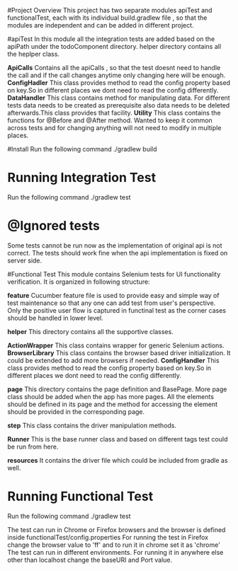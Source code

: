 #Project Overview
This project has two separate modules apiTest and functionalTest, each with its individual build.gradlew file , so that
the modules are independent and can be added in different project.

#apiTest
In this module all the integration tests are added based on the apiPath under the todoComponent directory.
helper directory contains all the heplper class.

**ApiCalls** 
Contains all the apiCalls , so that the test doesnt need to handle the call and if the call changes anytime 
only changing here will be enough.
**ConfigHadler**
This class provides method to read the config property based on key.So in different places we dont need to 
read the config differently.
**DataHandler**
This class contains method for manipulating data. For different tests data needs to be created as prerequisite also data
needs to be deleted afterwards.This class provides that facility.
**Utility**
This class contains the functions for @Before and @After method. Wanted to keep it common across tests and for
changing anything will not need to modify in multiple places.

#Install 
Run the following command
./gradlew build

# Running Integration Test
Run the following command
./gradlew test

# @Ignored tests
Some tests cannot be run now as the implementation of original api is not correct. The tests should work fine when
the api implementation is fixed on server side.




#Functional Test
This module contains Selenium tests for UI functionality verification.
It is organized in following structure:

**feature**
Cucumber feature file is used to provide easy and simple way of test maintenance so that any one can add test from 
user's perspective. Only the positive user flow is captured in functinal test as the corner cases should be handled
in lower level.

**helper**
This directory contains all the supportive classes.

**ActionWrapper**
This class contains wrapper for generic Selenium actions. 
**BrowserLibrary**
This class contains the browser based driver initialization. It could be extended to add more browsers if needed.
**ConfigHandler**
This class provides method to read the config property based on key.So in different places we dont need to 
read the config differently.

**page**
This directory contains the page definition and BasePage. More page class should be added when the app has more pages.
All the elements should be defined in its page and the method for accessing the element should be provided in the 
corresponding page.

**step**
This class contains the driver manipulation methods.

**Runner**
This is the base runner class and based on different tags test could be run from here.

**resources**
It contains the driver file which could be included from gradle as well.


# Running Functional Test
Run the following command
./gradlew test


The test can run in Chrome or Firefox browsers and the browser is defined inside functionalTest/config.properties
For running the test in Firefox change the browser value to 'ff' and to run it in chrome set it as 'chrome' 
The test can run in different environments.
For running it in anywhere else other than localhost change the baseURI and Port value.

